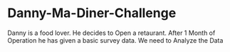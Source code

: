# Danny-Ma-Diner-Challenge
Danny is a food lover. He decides to Open a retaurant. After 1 Month of Operation he has given a basic survey data. We need to Analyze the Data 
